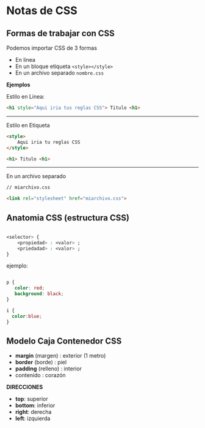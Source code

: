 # Notas de CSS

## Formas de trabajar con CSS
Podemos importar CSS de 3 formas

- En linea
- En un bloque etiqueta `<style></style>`
- En un archivo separado `nombre.css`

**Ejemplos**

Estilo en Linea:
```html
<h1 style="Aqui iria tus reglas CSS"> Titulo <h1>
```
---

Estilo en Etiqueta
```html
<style>
    Aqui iria tu reglas CSS
</style>

<h1> Titulo <h1>
```
---

En un archivo separado
```html
// miarchivo.css

<link rel="stylesheet" href="miarchivo.css">
```

## Anatomia CSS (estructura CSS)
```css

<selector> {
    <propiedad> : <valor> ;
    <priedadad> : <valor> ;
}

```

ejemplo:
```css

p {
   color: red;
   background: black;
}

i {
  color:blue;
}

```

## Modelo Caja Contenedor CSS

- **margin** (margen) : exterior (1 metro)
- **border** (borde) : piel
- **padding** (relleno) : interior 
- contenido : corazón

**DIRECCIONES**
- **top**: superior
- **bottom**: inferior
- **right**: derecha
- **left**: izquierda